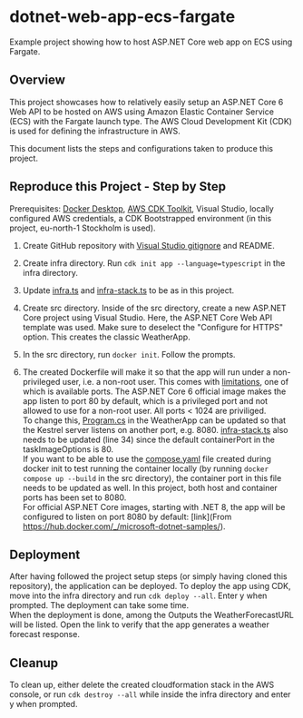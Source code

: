 # dotnet-web-app-ecs-fargate
Example project showing how to host ASP.NET Core web app on ECS using Fargate.

## Overview
This project showcases how to relatively easily setup an ASP.NET Core 6 Web API to be hosted on AWS using Amazon Elastic Container Service (ECS) with the Fargate launch type. The AWS Cloud Development Kit (CDK) is used for defining the infrastructure in AWS.  

This document lists the steps and configurations taken to produce this project.

## Reproduce this Project - Step by Step
Prerequisites: [Docker Desktop](https://www.docker.com/products/docker-desktop/), [AWS CDK Toolkit](https://docs.aws.amazon.com/cdk/v2/guide/cli.html), Visual Studio, locally configured AWS credentials, a CDK Bootstrapped environment (in this project, eu-north-1 Stockholm is used).

1. Create GitHub repository with [Visual Studio gitignore](https://github.com/github/gitignore/blob/main/VisualStudio.gitignore) and README.

2. Create infra directory. Run `cdk init app --language=typescript` in the infra directory.

3. Update [infra.ts](infra/bin/infra.ts) and [infra-stack.ts](infra/lib/infra-stack.ts) to be as in this project.

4. Create src directory. Inside of the src directory, create a new ASP.NET Core project using Visual Studio. Here, the ASP.NET Core Web API template was used. Make sure to deselect the "Configure for HTTPS" option. This creates the classic WeatherApp.

5. In the src directory, run `docker init`. Follow the prompts.

6. The created Dockerfile will make it so that the app will run under a non-privileged user, i.e. a non-root user. This comes with [limitations](https://docs.docker.com/engine/security/rootless/#known-limitations), one of which is available ports. The ASP.NET Core 6 official image makes the app listen to port 80 by default, which is a privileged port and not allowed to use for a non-root user. All ports < 1024 are priviliged.  
To change this, [Program.cs](src/WeatherApp/WeatherApp/Program.cs) in the WeatherApp can be updated so that the Kestrel server listens on another port, e.g. 8080. [infra-stack.ts](infra/lib/infra-stack.ts) also needs to be updated (line 34) since the default containerPort in the taskImageOptions is 80.  
If you want to be able to use the [compose.yaml](compose.yaml) file created during docker init to test running the container locally (by running `docker compose up --build` in the src directory), the container port in this file needs to be updated as well. In this project, both host and container ports has been set to 8080.  
For official ASP.NET Core images, starting with .NET 8, the app will be configured to listen on port 8080 by default: [link](From https://hub.docker.com/_/microsoft-dotnet-samples/).

## Deployment
After having followed the project setup steps (or simply having cloned this repository), the application can be deployed. To deploy the app using CDK, move into the infra directory and run `cdk deploy --all`. Enter y when prompted. The deployment can take some time.  
When the deployment is done, among the Outputs the WeatherForecastURL will be listed. Open the link to verify that the app generates a weather forecast response.  

## Cleanup
To clean up, either delete the created cloudformation stack in the AWS console, or run `cdk destroy --all` while inside the infra directory and enter y when prompted.